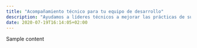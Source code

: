 ```yaml
---
title: "Acompañamiento técnico para tu equipo de desarrollo"
description: "Ayudamos a líderes técnicos a mejorar las prácticas de su equipo para acelerar la entrega de software y eliminar los bugs."
date: 2020-07-19T16:14:05+02:00
---
```


Sample content
